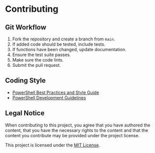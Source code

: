 # Contributing

## Git Workflow
1. Fork the repository and create a branch from `main`.
2. If added code should be tested, include tests.
3. If functions have been changed, update documentation.
4. Ensure the test suite passes.
5. Make sure the code lints.
6. Submit the pull request.

## Coding Style
+ [PowerShell Best Practices and Style Guide](https://poshcode.gitbook.io/)
+ [PowerShell Development Guidelines](https://learn.microsoft.com/en-us/powershell/scripting/developer/cmdlet/cmdlet-development-guidelines)

## Legal Notice
When contributing to this project, you agree that you have authored the content, that you have the necessary rights to the content and that the content you contribute may be provided under the project license.

This project is licensed under the [MIT License](LICENSE).
